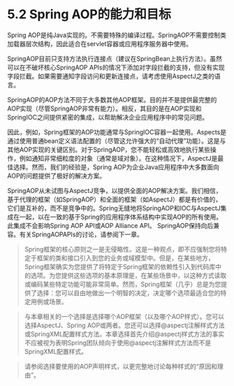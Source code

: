 # 5.2 Spring AOP的能力和目标

Spring AOP是纯Java实现的。不需要特殊的编译过程。SpringAOP不需要控制类加载器层次结构，因此适合在servlet容器或应用程序服务器中使用。

SpringAOP目前只支持方法执行连接点（建议在SpringBean上执行方法）。虽然可以在不破坏核心SpringAOP APIs的情况下添加对字段拦截的支持，但没有实现字段拦截。如果需要通知字段访问和更新连接点，请考虑使用AspectJ之类的语言。

SpringAOP的AOP方法不同于大多数其他AOP框架。目的并不是提供最完整的AOP实现（尽管SpringAOP非常有能力）。相反，其目的是在AOP实现和SpringIOC之间提供紧密的集成，以帮助解决企业应用程序中的常见问题。

因此，例如，Spring框架的AOP功能通常与SpringIOC容器一起使用。Aspects是通过使用普通bean定义语法配置的（尽管这允许强大的“自动代理”功能）。这是与其他AOP实现的关键区别。对于SpringAOP，您不能轻松或高效地执行某些操作，例如通知非常细粒度的对象（通常是域对象）。在这种情况下，AspectJ是最佳选择。然而，我们的经验是，Spring AOP为企业Java应用程序中大多数面向AOP的问题提供了极好的解决方案。

SpringAOP从未试图与AspectJ竞争，以提供全面的AOP解决方案。我们相信，基于代理的框架（如SpringAOP）和全面的框架（如AspectJ）都是有价值的，它们是互补的，而不是竞争中的。Spring无缝地将SpringAOP和IOC与AspectJ集成在一起，以在一致的基于Spring的应用程序体系结构中实现AOP的所有使用。此集成不会影响Spring AOP API或AOP Alliance API。 SpringAOP保持向后兼容。有关SpringAOPAPIs的讨论，请参阅下一章。

>Spring框架的核心原则之一是无侵略性。这是一种观点，即不应强制您将特定于框架的类和接口引入到您的业务或域模型中。但是，在某些地方，Spring框架确实为您提供了将特定于Spring框架的依赖性引入到代码库中的选项。为您提供这些选项的基本原理是，在某些场景中，以这种方式读取或编码某些特定功能可能非常简单。然而，Spring框架（几乎）总是为您提供了选择：您可以自由地做出一个明智的决定，决定哪个选项最适合您的特定用例或场景。

>与本章相关的一个选择是选择哪个AOP框架（以及哪个AOP样式）。您可以选择AspectJ、Spring AOP或两者。您还可以选择@aspectj注解样式方法或SpringXML配置样式方法。本章选择首先介绍@aspectj样式方法的事实不应被视为表明Spring团队倾向于使用@aspectj注解样式方法而不是SpringXML配置样式。

>请参阅选择要使用的AOP声明样式，以更完整地讨论每种样式的“原因和理由”。